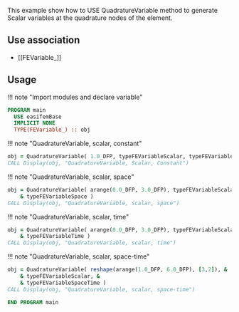 This example show how to USE QuadratureVariable method to generate Scalar variables at the quadrature nodes of the element.

## Use association

- [[FEVariable_]]

## Usage

!!! note "Import modules and declare variable"

```fortran
PROGRAM main
  USE easifemBase
  IMPLICIT NONE
  TYPE(FEVariable_) :: obj
```

!!! note "QuadratureVariable, scalar, constant"

```fortran
obj = QuadratureVariable( 1.0_DFP, typeFEVariableScalar, typeFEVariableConstant )
CALL Display(obj, "QuadratureVariable, Scalar, Constant")
```

!!! note "QuadratureVariable, scalar, space"

```fortran
obj = QuadratureVariable( arange(0.0_DFP, 3.0_DFP), typeFEVariableScalar, &
    & typeFEVariableSpace )
CALL Display(obj, "QuadratureVariable, scalar, space")
```

!!! note "QuadratureVariable, scalar, time"

```fortran
obj = QuadratureVariable( arange(0.0_DFP, 3.0_DFP), typeFEVariableScalar, &
    & typeFEVariableTime )
CALL Display(obj, "QuadratureVariable, scalar, time")
```

!!! note "QuadratureVariable, scalar, space-time"

```fortran
obj = QuadratureVariable( reshape(arange(1.0_DFP, 6.0_DFP), [3,2]), &
    & typeFEVariableScalar, &
    & typeFEVariableSpaceTime )
CALL Display(obj, "QuadratureVariable, scalar, space-time")
```

```fortran
END PROGRAM main
```
